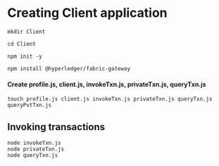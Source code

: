 # Creating Client application

```
mkdir Client
```
```
cd Client
```
```
npm init -y
```
```
npm install @hyperledger/fabric-gateway
```

#### Create profile.js, client.js, invokeTxn.js, privateTxn.js, queryTxn.js
```
touch profile.js client.js invokeTxn.js privateTxn.js queryTxn.js queryPvtTxn.js
```
## Invoking transactions
```
node invokeTxn.js
node privateTxn.js
node queryTxn.js
```

